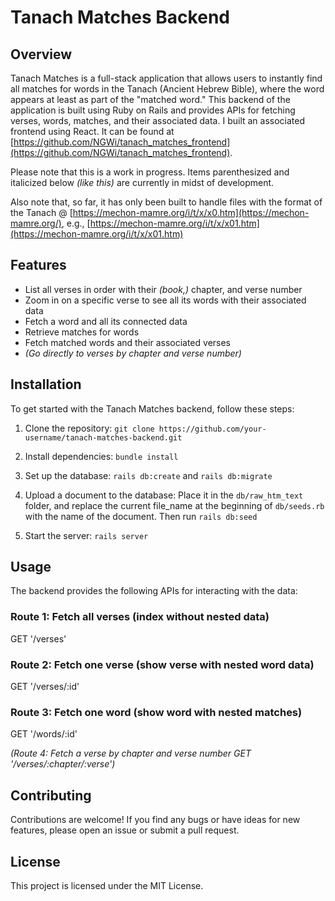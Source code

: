 # Tanach Matches Backend

## Overview

Tanach Matches is a full-stack application that allows users to instantly find all matches for words in the Tanach (Ancient Hebrew Bible), where the word appears at least as part of the "matched word." This backend of the application is built using Ruby on Rails and provides APIs for fetching verses, words, matches, and their associated data.
I built an associated frontend using React. It can be found at [https://github.com/NGWi/tanach_matches_frontend](https://github.com/NGWi/tanach_matches_frontend).

Please note that this is a work in progress. Items parenthesized and italicized below _(like this)_ are currently in midst of development.

Also note that, so far, it has only been built to handle files with the format of the Tanach @ [https://mechon-mamre.org/i/t/x/x0.htm](https://mechon-mamre.org/), e.g., [https://mechon-mamre.org/i/t/x/x01.htm](https://mechon-mamre.org/i/t/x/x01.htm)

## Features 

- List all verses in order with their _(book,)_ chapter, and verse number
- Zoom in on a specific verse to see all its words with their associated data
- Fetch a word and all its connected data
- Retrieve matches for words
- Fetch matched words and their associated verses
- _(Go directly to verses by chapter and verse number)_

## Installation

To get started with the Tanach Matches backend, follow these steps:

1. Clone the repository: `git clone https://github.com/your-username/tanach-matches-backend.git`
2. Install dependencies: `bundle install`
3. Set up the database: `rails db:create` and `rails db:migrate`
4. Upload a document to the database: Place it in the `db/raw_htm_text` folder, and replace the current file_name at the beginning of `db/seeds.rb` with the name of the document. Then run `rails db:seed`

5. Start the server: `rails server`

## Usage

The backend provides the following APIs for interacting with the data:

  ### Route 1: Fetch all verses (index without nested data)
  GET '/verses'

  ### Route 2: Fetch one verse (show verse with nested word data)
  GET '/verses/:id'

  ### Route 3: Fetch one word (show word with nested matches)
  GET '/words/:id'

  _(Route 4: Fetch a verse by chapter and verse number
  GET '/verses/:chapter/:verse')_

## Contributing

Contributions are welcome! If you find any bugs or have ideas for new features, please open an issue or submit a pull request.

## License

This project is licensed under the MIT License.
